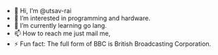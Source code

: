- 👋 Hi, I’m @utsav-rai
- 👀 I’m interested in programming and hardware.
- 🌱 I’m currently learning go lang.
- 📫 How to reach me just mail me,
- ⚡ Fun fact: The full form of BBC is British Broadcasting Corporation. 

<!---
utsav-rai/utsav-rai is a ✨ special ✨ repository because its `README.md` (this file) appears on your GitHub profile.
You can click the Preview link to take a look at your changes.
--->
